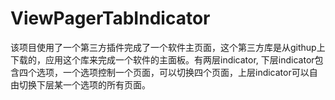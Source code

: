 # ViewPagerTabIndicator
该项目使用了一个第三方插件完成了一个软件主页面，这个第三方库是从githup上下载的，应用这个库来完成一个软件的主面板。有两层indicator,
下层indicator包含四个选项，一个选项控制一个页面，可以切换四个页面，上层indicator可以自由切换下层某一个选项的所有页面。
